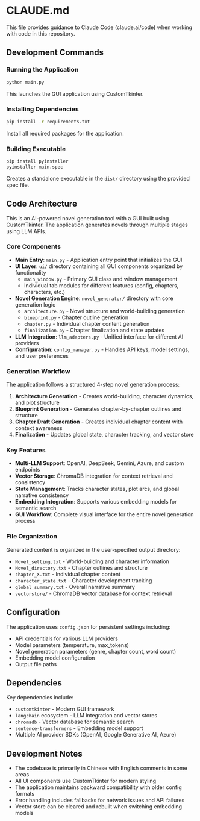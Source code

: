 # CLAUDE.md

This file provides guidance to Claude Code (claude.ai/code) when working with code in this repository.

## Development Commands

### Running the Application
```bash
python main.py
```
This launches the GUI application using CustomTkinter.

### Installing Dependencies
```bash
pip install -r requirements.txt
```
Install all required packages for the application.

### Building Executable
```bash
pip install pyinstaller
pyinstaller main.spec
```
Creates a standalone executable in the `dist/` directory using the provided spec file.

## Code Architecture

This is an AI-powered novel generation tool with a GUI built using CustomTkinter. The application generates novels through multiple stages using LLM APIs.

### Core Components

- **Main Entry**: `main.py` - Application entry point that initializes the GUI
- **UI Layer**: `ui/` directory containing all GUI components organized by functionality
  - `main_window.py` - Primary GUI class and window management
  - Individual tab modules for different features (config, chapters, characters, etc.)
- **Novel Generation Engine**: `novel_generator/` directory with core generation logic
  - `architecture.py` - Novel structure and world-building generation
  - `blueprint.py` - Chapter outline generation
  - `chapter.py` - Individual chapter content generation
  - `finalization.py` - Chapter finalization and state updates
- **LLM Integration**: `llm_adapters.py` - Unified interface for different AI providers
- **Configuration**: `config_manager.py` - Handles API keys, model settings, and user preferences

### Generation Workflow

The application follows a structured 4-step novel generation process:

1. **Architecture Generation** - Creates world-building, character dynamics, and plot structure
2. **Blueprint Generation** - Generates chapter-by-chapter outlines and structure
3. **Chapter Draft Generation** - Creates individual chapter content with context awareness
4. **Finalization** - Updates global state, character tracking, and vector store

### Key Features

- **Multi-LLM Support**: OpenAI, DeepSeek, Gemini, Azure, and custom endpoints
- **Vector Storage**: ChromaDB integration for context retrieval and consistency
- **State Management**: Tracks character states, plot arcs, and global narrative consistency
- **Embedding Integration**: Supports various embedding models for semantic search
- **GUI Workflow**: Complete visual interface for the entire novel generation process

### File Organization

Generated content is organized in the user-specified output directory:
- `Novel_setting.txt` - World-building and character information
- `Novel_directory.txt` - Chapter outlines and structure
- `chapter_X.txt` - Individual chapter content
- `character_state.txt` - Character development tracking
- `global_summary.txt` - Overall narrative summary
- `vectorstore/` - ChromaDB vector database for context retrieval

## Configuration

The application uses `config.json` for persistent settings including:
- API credentials for various LLM providers
- Model parameters (temperature, max_tokens)
- Novel generation parameters (genre, chapter count, word count)
- Embedding model configuration
- Output file paths

## Dependencies

Key dependencies include:
- `customtkinter` - Modern GUI framework
- `langchain` ecosystem - LLM integration and vector stores
- `chromadb` - Vector database for semantic search
- `sentence-transformers` - Embedding model support
- Multiple AI provider SDKs (OpenAI, Google Generative AI, Azure)

## Development Notes

- The codebase is primarily in Chinese with English comments in some areas
- All UI components use CustomTkinter for modern styling
- The application maintains backward compatibility with older config formats
- Error handling includes fallbacks for network issues and API failures
- Vector store can be cleared and rebuilt when switching embedding models